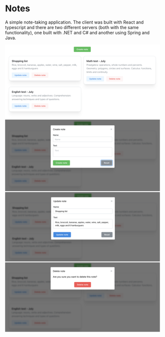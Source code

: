 # Notes

A simple note-taking application. The client was built with React and typescript and there are two different servers (both with the same functionality), one built with .NET and C# and another using Spring and Java.

![Home](assets/home-page.png)
![Create note](assets/create-note.png)
![Create note](assets/update-note.png)
![Create note](assets/remove-note.png)

